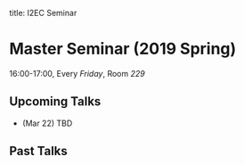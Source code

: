 title: I2EC Seminar

# Master Seminar (2019 Spring)

16:00-17:00, Every *Friday*, Room *229*

## Upcoming Talks
* (Mar 22) TBD
## Past Talks

